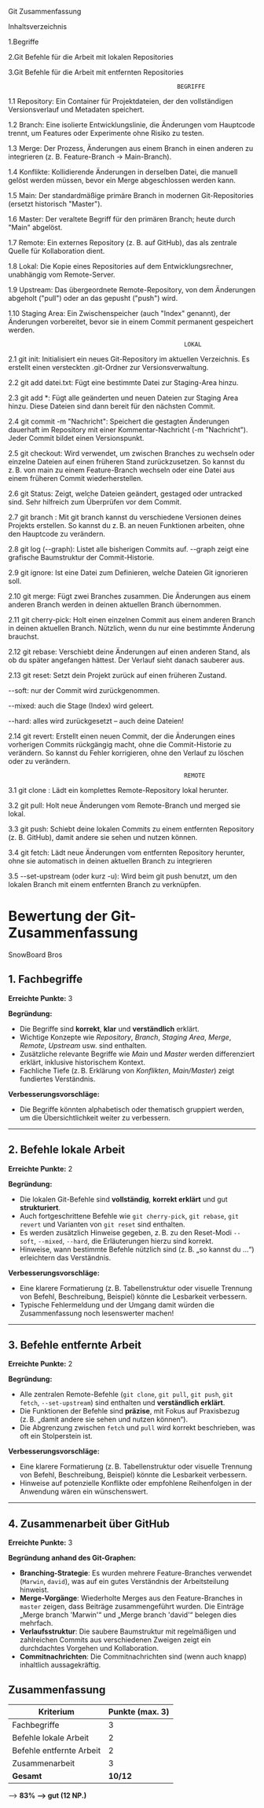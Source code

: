 
Git Zusammenfassung

Inhaltsverzeichnis

1.Begriffe

2.Git Befehle für die Arbeit mit lokalen Repositories

3.Git Befehle für die Arbeit mit entfernten Repositories



                                                    BEGRIFFE


1.1 Repository:
Ein Container für Projektdateien, der den vollständigen Versionsverlauf und Metadaten speichert.

1.2 Branch:
Eine isolierte Entwicklungslinie, die Änderungen vom Hauptcode trennt, um Features oder Experimente ohne Risiko zu testen.

1.3 Merge:
Der Prozess, Änderungen aus einem Branch in einen anderen zu integrieren (z. B. Feature-Branch → Main-Branch).

1.4 Konflikte:
Kollidierende Änderungen in derselben Datei, die manuell gelöst werden müssen, bevor ein Merge abgeschlossen werden kann.

1.5 Main:
Der standardmäßige primäre Branch in modernen Git-Repositories (ersetzt historisch "Master").

1.6 Master:
Der veraltete Begriff für den primären Branch; heute durch "Main" abgelöst.

1.7 Remote:
Ein externes Repository (z. B. auf GitHub), das als zentrale Quelle für Kollaboration dient.

1.8 Lokal:
Die Kopie eines Repositories auf dem Entwicklungsrechner, unabhängig vom Remote-Server.

1.9 Upstream:
Das übergeordnete Remote-Repository, von dem Änderungen abgeholt ("pull") oder an das gepusht ("push") wird.

1.10 Staging Area:
Ein Zwischenspeicher (auch "Index" genannt), der Änderungen vorbereitet, bevor sie in einem Commit permanent gespeichert werden.


                                                      LOKAL


2.1 git init:
Initialisiert ein neues Git-Repository im aktuellen Verzeichnis. Es erstellt einen versteckten .git-Ordner zur Versionsverwaltung.

2.2 git add datei.txt:
Fügt eine bestimmte Datei zur Staging-Area hinzu.

2.3 git add *:
Fügt alle geänderten und neuen Dateien zur Staging Area hinzu. Diese Dateien sind dann bereit für den nächsten Commit.

2.4 git commit -m "Nachricht":
Speichert die gestagten Änderungen dauerhaft im Repository mit einer Kommentar-Nachricht (-m "Nachricht"). Jeder Commit bildet einen Versionspunkt.

2.5 git checkout: Wird verwendet, um zwischen Branches zu wechseln oder einzelne Dateien auf einen früheren Stand zurückzusetzen. So kannst du z. B. von main zu einem Feature-Branch wechseln oder eine Datei aus einem früheren Commit wiederherstellen.

2.6 git Status:
Zeigt, welche Dateien geändert, gestaged oder untracked sind. Sehr hilfreich zum Überprüfen vor dem Commit.

2.7 git branch <name>:
Mit git branch kannst du verschiedene Versionen deines Projekts erstellen. So kannst du z. B. an neuen Funktionen arbeiten, ohne den Hauptcode zu verändern.

2.8 git log (--graph):
Listet alle bisherigen Commits auf. --graph zeigt eine grafische Baumstruktur der Commit-Historie.

2.9 git ignore:
Ist eine Datei zum Definieren, welche Dateien Git ignorieren soll.

2.10 git merge:
Fügt zwei Branches zusammen. Die Änderungen aus einem anderen Branch werden in deinen aktuellen Branch übernommen.

2.11 git cherry-pick:
Holt einen einzelnen Commit aus einem anderen Branch in deinen aktuellen Branch. Nützlich, wenn du nur eine bestimmte Änderung brauchst.

2.12 git rebase:
Verschiebt deine Änderungen auf einen anderen Stand, als ob du später angefangen hättest. Der Verlauf sieht danach sauberer aus.

2.13 git reset:
Setzt dein Projekt zurück auf einen früheren Zustand.

--soft: nur der Commit wird zurückgenommen.

--mixed: auch die Stage (Index) wird geleert.

--hard: alles wird zurückgesetzt – auch deine Dateien!

2.14 git revert:
Erstellt einen neuen Commit, der die Änderungen eines vorherigen Commits rückgängig macht, ohne die Commit-Historie zu verändern. So kannst du Fehler korrigieren, ohne den Verlauf zu löschen oder zu verändern.



                                                      REMOTE



3.1 git clone <URL>:
Lädt ein komplettes Remote-Repository lokal herunter.

3.2 git pull:
Holt neue Änderungen vom Remote-Branch und merged sie lokal.

3.3 git push:
Schiebt deine lokalen Commits zu einem entfernten Repository (z. B. GitHub), damit andere sie sehen und nutzen können.

3.4 git fetch:
Lädt neue Änderungen vom entfernten Repository herunter, ohne sie automatisch in deinen aktuellen Branch zu integrieren

3.5 --set-upstream (oder kurz -u):
Wird beim git push benutzt, um den lokalen Branch mit einem entfernten Branch zu verknüpfen.


# Bewertung der Git-Zusammenfassung
SnowBoard Bros

## 1. Fachbegriffe

**Erreichte Punkte:** 3

**Begründung:**
- Die Begriffe sind **korrekt**, **klar** und **verständlich** erklärt.
- Wichtige Konzepte wie *Repository*, *Branch*, *Staging Area*, *Merge*, *Remote*, *Upstream* usw. sind enthalten.
- Zusätzliche relevante Begriffe wie *Main* und *Master* werden differenziert erklärt, inklusive historischem Kontext.
- Fachliche Tiefe (z. B. Erklärung von *Konflikten*, *Main/Master*) zeigt fundiertes Verständnis.

**Verbesserungsvorschläge:**
- Die Begriffe könnten alphabetisch oder thematisch gruppiert werden, um die Übersichtlichkeit weiter zu verbessern.

---

## 2. Befehle lokale Arbeit

**Erreichte Punkte:** 2

**Begründung:**
- Die lokalen Git-Befehle sind **vollständig**, **korrekt erklärt** und gut **strukturiert**.
- Auch fortgeschrittene Befehle wie `git cherry-pick`, `git rebase`, `git revert` und Varianten von `git reset` sind enthalten.
- Es werden zusätzlich Hinweise gegeben, z. B. zu den Reset-Modi `--soft`, `--mixed`, `--hard`, die Erläuterungen hierzu sind korrekt.
- Hinweise, wann bestimmte Befehle nützlich sind (z. B. „so kannst du …“) erleichtern das Verständnis.

**Verbesserungsvorschläge:**
- Eine klarere Formatierung (z. B. Tabellenstruktur oder visuelle Trennung von Befehl, Beschreibung, Beispiel) könnte die Lesbarkeit verbessern.
- Typische Fehlermeldung und der Umgang damit würden die Zusammenfassung noch lesenswerter machen!

---

## 3. Befehle entfernte Arbeit

**Erreichte Punkte:** 2

**Begründung:**
- Alle zentralen Remote-Befehle (`git clone`, `git pull`, `git push`, `git fetch`, `--set-upstream`) sind enthalten und **verständlich erklärt**.
- Die Funktionen der Befehle sind **präzise**, mit Fokus auf Praxisbezug (z. B. „damit andere sie sehen und nutzen können“).
- Die Abgrenzung zwischen `fetch` und `pull` wird korrekt beschrieben, was oft ein Stolperstein ist.

**Verbesserungsvorschläge:**
- Eine klarere Formatierung (z. B. Tabellenstruktur oder visuelle Trennung von Befehl, Beschreibung, Beispiel) könnte die Lesbarkeit verbessern.
- Hinweise auf potenzielle Konflikte oder empfohlene Reihenfolgen in der Anwendung wären ein wünschenswert.

---

## 4. Zusammenarbeit über GitHub

**Erreichte Punkte:** 3

**Begründung anhand des Git-Graphen:**
- **Branching-Strategie**: Es wurden mehrere Feature-Branches verwendet (`Marwin`, `david`), was auf ein gutes Verständnis der Arbeitsteilung hinweist.
- **Merge-Vorgänge**: Wiederholte Merges aus den Feature-Branches in `master` zeigen, dass Beiträge zusammengeführt wurden. Die Einträge „Merge branch 'Marwin'“ und „Merge branch 'david'“ belegen dies mehrfach.
- **Verlaufsstruktur**: Die saubere Baumstruktur mit regelmäßigen und zahlreichen Commits aus verschiedenen Zweigen zeigt ein durchdachtes Vorgehen und Kollaboration.
- **Commitnachrichten**: Die Commitnachrichten sind (wenn auch knapp) inhaltlich aussagekräftig.





## Zusammenfassung

| Kriterium                 | Punkte (max. 3) |
|---------------------------|-----------------|
| Fachbegriffe              | 3               |
| Befehle lokale Arbeit     | 2               |
| Befehle entfernte Arbeit  | 2               |
| Zusammenarbeit            | 3               |
| **Gesamt**                | **10/12**       |
   
--> **83% --> gut (12 NP.)**




